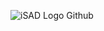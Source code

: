 ![iSAD Logo Github](https://github.com/sirx2713/Functions-in-JS/assets/122817303/01480153-4726-4746-a136-5717f0795324)
